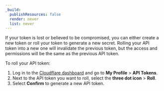 ```yaml
---
_build:
  publishResources: false
  render: never
  list: never
---
```


If your token is lost or believed to be compromised, you can either create a new token or roll your token to generate a new secret. Rolling your API token into a new one will invalidate the previous token, but the access and permissions will be the same as the previous API token.

To roll your API token:

1.  Log in to the [Cloudflare dashboard](https://dash.cloudflare.com) and go to **My Profile** > **API Tokens**.
2.  Next to the API token you want to roll, select the **three dot icon** > **Roll**.
3.  Select **Confirm** to generate a new API token.